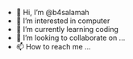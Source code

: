 - 👋 Hi, I’m @b4salamah
- 👀 I’m interested in computer
- 🌱 I’m currently learning coding
- 💞️ I’m looking to collaborate on ...
- 📫 How to reach me ...

<!---
b4salamah/b4salamah is a ✨ special ✨ repository because its `README.md` (this file) appears on your GitHub profile.
You can click the Preview link to take a look at your changes.
--->
